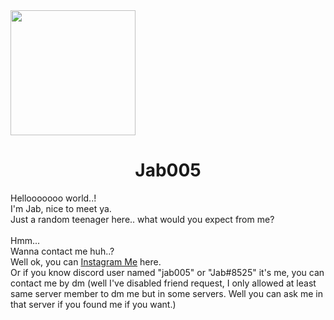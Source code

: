 <img src="https://github.com/Jab005.png" align="center" width="200px" height="auto"/>
<h1 align="center">Jab005</h1>
Hellooooooo world..!<br>
I'm Jab, nice to meet ya.<br>
Just a random teenager here.. what would you expect from me?
<br><br>
Hmm...<br>
Wanna contact me huh..?<br>
Well ok, you can <a href="https://www.instagram.com/jab_zero.zero.five?utm_source=ig_web_button_share_sheet&igsh=ZDNlZDc0MzIxNw==">Instagram Me</a> here.<br>
Or if you know discord user named "jab005" or "Jab#8525" it's me, you can contact me by dm (well I've disabled friend request, I only allowed at least same server member to dm me but in some servers. Well you can ask me in that server if you found me if you want.)
